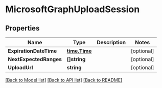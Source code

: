 # MicrosoftGraphUploadSession

## Properties

Name | Type | Description | Notes
------------ | ------------- | ------------- | -------------
**ExpirationDateTime** | [**time.Time**](time.Time.md) |  | [optional] 
**NextExpectedRanges** | **[]string** |  | [optional] 
**UploadUrl** | **string** |  | [optional] 

[[Back to Model list]](../README.md#documentation-for-models) [[Back to API list]](../README.md#documentation-for-api-endpoints) [[Back to README]](../README.md)


